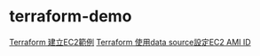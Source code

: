 # terraform-demo
[Terraform 建立EC2範例](https://matthung0807.blogspot.com/2021/11/terraform-provision-ec2-instance-example.html)
[Terraform 使用data source設定EC2 AMI ID](https://matthung0807.blogspot.com/2021/11/terraform-ec2-ami-id-data-sources.html)